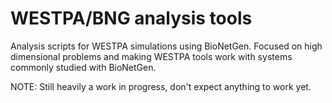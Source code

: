 # WESTPA/BNG analysis tools
Analysis scripts for WESTPA simulations using BioNetGen. Focused on high dimensional problems and making WESTPA tools work with systems commonly studied with BioNetGen.

NOTE: Still heavily a work in progress, don't expect anything to work yet.
